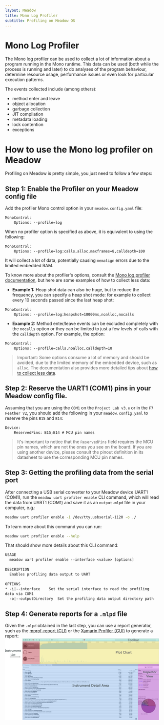 ```yaml
---
layout: Meadow
title: Mono Log Profiler
subtitle: Profiling on Meadow OS
---
```


# Mono Log Profiler

The Mono log profiler can be used to collect a lot of information about a program running in the Mono runtime. This data can be used (both while the process is running and later) to do analyses of the program behaviour, determine resource usage, performance issues or even look for particular execution patterns.

The events collected include (among others):

- method enter and leave
- object allocation
- garbage collection
- JIT compilation
- metadata loading
- lock contention
- exceptions

# How to use the Mono log profiler on Meadow

Profiling on Meadow is pretty simple, you just need to follow a few steps:

## Step 1: Enable the Profiler on your Meadow config file

Add the profiler Mono control option in your `meadow.config.yaml` file:
```
MonoControl:
    Options: --profile=log
```

When no profiler option is specified as above, it is equivalent to using the following: 
```
MonoControl:
    Options: --profile=log:calls,alloc,maxframes=8,calldepth=100
```
It will collect a lot of data, potentially causing `memalign` errors due to the limited embedded RAM.

To know more about the profiler's options, consult the [Mono log profiler documentation](https://www.mono-project.com/docs/debug+profile/profile/profiler/#profiler-option-documentation), but here are some examples of how to collect less data:

- **Example 1:** Heap shot data can also be huge, but to reduce the frequency, you can specify a heap shot mode: for example to collect every 10 seconds passed since the last heap shot:

```
MonoControl:
    Options: --profile=log:heapshot=10000ms,noalloc,nocalls
```

- **Example 2:** Method enter/leave events can be excluded completely with the `nocalls` option or they can be limited to just a few levels of calls with the `calldepth` option. For example, the option:
```
MonoControl:
    Options: --profile=calls,noalloc,calldepth=10
```

> Important: Some options consume a lot of memory and should be avoided, due to the limited memory of the embedded device, such as `alloc`. The documentation also provides more detailed tips about [how to collect less data](https://www.mono-project.com/docs/debug+profile/profile/profiler/#collect-less-data). 

## Step 2: Reserve the UART1 (COM1) pins in your Meadow config file.

Assuming that you are using the `COM1` on the `Project Lab v3.e` or in the `F7 Feather V2`, you should add the following in your `meadow.config.yaml` to reserve the pins `B15` and `B14`:
```
Device:
    ReservedPins: B15;B14 # MCU pin names
```

> It's important to notice that the `ReservedPins` field requires the MCU pin names, which are not the ones you see on the board. If you are using another device, please consult the pinout definition in its datasheet to use the corresponding MCU pin names.

## Step 3: Getting the profiling data from the serial port

After connecting a USB serial converter to your Meadow device UART1 (COM1), run the `meadow uart profiler enable` CLI command, which will read the data from UART1 (COM1) and save it as an `output.mlpd` file in your computer, e.g.:


```bash
meadow uart profiler enable -i /dev/tty.usbserial-1120 -o ./
```

To learn more about this command you can run:

```bash
meadow uart profiler enable --help
```

That should show more details about this CLI command:

```
USAGE
  meadow uart profiler enable --interface <value> [options]

DESCRIPTION
  Enables profiling data output to UART

OPTIONS
* -i|--interface    Set the serial interface to read the profiling data via COM1 
  -o|--outputDirectory  Set the profiling data output directory path 
```

## Step 4: Generate reports for a `.mlpd` file 

Given the `.mlpd` obtained in the last step, you can use a report generator, such as the [mprof-report (CLI)](https://www.mankier.com/1/mprof-report) or the [Xamarin Profiler (GUI)](https://learn.microsoft.com/en-us/xamarin/tools/profiler/?tabs=windows) to generate a report:
![Mono Log Profiler on Mac](./profiler-mac.png)

